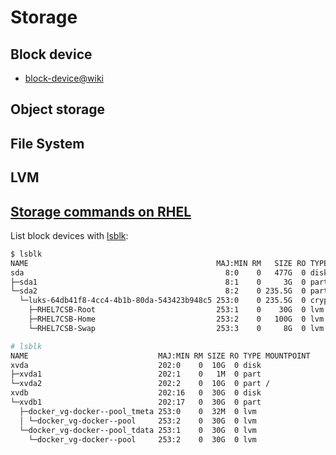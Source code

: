 # Storage

## Block device

* [block-device@wiki](https://en.wikipedia.org/wiki/Device_file#Block_devices)

## Object storage

## File System

## LVM

## [Storage commands on RHEL](https://access.redhat.com/documentation/en-US/Red_Hat_Enterprise_Linux/6/html/Deployment_Guide/s1-sysinfo-filesystems.html)

List block devices with [lsblk](https://linux.die.net/man/8/lsblk):

```sh
$ lsblk
NAME                                          MAJ:MIN RM   SIZE RO TYPE  MOUNTPOINT
sda                                             8:0    0   477G  0 disk
├─sda1                                          8:1    0     3G  0 part  /boot
└─sda2                                          8:2    0 235.5G  0 part
  └─luks-64db41f8-4cc4-4b1b-80da-543423b948c5 253:0    0 235.5G  0 crypt
    ├─RHEL7CSB-Root                           253:1    0    30G  0 lvm   /
    ├─RHEL7CSB-Home                           253:2    0   100G  0 lvm   /home
    └─RHEL7CSB-Swap                           253:3    0     8G  0 lvm   [SWAP]

# lsblk
NAME                             MAJ:MIN RM SIZE RO TYPE MOUNTPOINT
xvda                             202:0    0  10G  0 disk
├─xvda1                          202:1    0   1M  0 part
└─xvda2                          202:2    0  10G  0 part /
xvdb                             202:16   0  30G  0 disk
└─xvdb1                          202:17   0  30G  0 part
  ├─docker_vg-docker--pool_tmeta 253:0    0  32M  0 lvm
  │ └─docker_vg-docker--pool     253:2    0  30G  0 lvm
  └─docker_vg-docker--pool_tdata 253:1    0  30G  0 lvm
    └─docker_vg-docker--pool     253:2    0  30G  0 lvm
```

